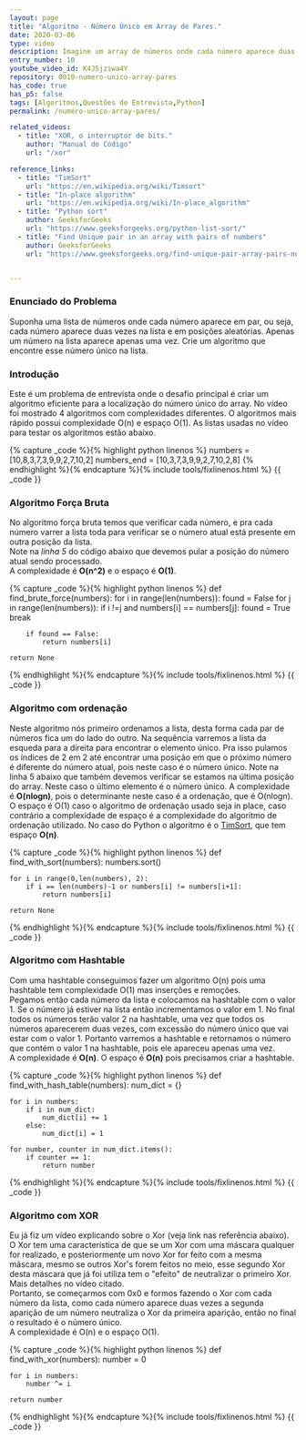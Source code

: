 ```yaml
---
layout: page
title: "Algoritmo - Número Único em Array de Pares."
date: 2020-03-06
type: video
description: Imagine um array de números onde cada número aparece duas vezes e em posições aleatórias. Apenas um número aparece uma única vez. Crie um algoritmo que encontre esse número único.
entry_number: 10
youtube_video_id: K4J5jziwa4Y
repository: 0010-numero-unico-array-pares
has_code: true
has_p5: false
tags: [Algoritmos,Questões de Entrevista,Python]
permalink: /numero-unico-array-pares/

related_videos:
  - title: "XOR, o interruptor de bits."
    author: "Manual do Código"
    url: "/xor"

reference_links:
  - title: "TimSort"
    url: "https://en.wikipedia.org/wiki/Timsort"
  - title: "In-place algorithm"
    url: "https://en.wikipedia.org/wiki/In-place_algorithm"
  - title: "Python sort"
    author: GeeksforGeeks
    url: "https://www.geeksforgeeks.org/python-list-sort/"
  - title: "Find Unique pair in an array with pairs of numbers"
    author: GeeksforGeeks
    url: "https://www.geeksforgeeks.org/find-unique-pair-array-pairs-numbers/"


---
```


### Enunciado do Problema

Suponha uma lista de números onde cada número aparece em par, ou seja, cada número aparece duas vezes na lista e em posições aleatórias. Apenas um número na lista aparece apenas uma vez. Crie um algoritmo que encontre esse número único na lista.

### Introdução

Este é um problema de entrevista onde o desafio principal é criar um algoritmo eficiente para a localização do número único do array.
No vídeo foi mostrado 4 algoritmos com complexidades diferentes. O algoritmos mais rápido possui complexidade O(n) e espaço O(1).
As listas usadas no vídeo para testar os algoritmos estão abaixo.

{% capture _code %}{% highlight python linenos %}
numbers = [10,8,3,7,3,9,9,2,7,10,2]
numbers_end = [10,3,7,3,9,9,2,7,10,2,8]
{% endhighlight %}{% endcapture %}{% include tools/fixlinenos.html %}
{{ _code }}

### Algoritmo Força Bruta

No algoritmo força bruta temos que verificar cada número, e pra cada número varrer a lista toda para verificar se o número atual está presente em outra posição da lista.  
Note na *linha 5* do código abaixo que devemos pular a posição do número atual sendo processado.  
A complexidade é **O(n^2)** e o espaço é **O(1)**.

{% capture _code %}{% highlight python linenos %}
def find_brute_force(numbers):
    for i in range(len(numbers)):
        found = False
        for j in range(len(numbers)):
            if i !=j and numbers[i] == numbers[j]:
                found = True
                break
        
        if found == False:
            return numbers[i]
        
    return None
{% endhighlight %}{% endcapture %}{% include tools/fixlinenos.html %}
{{ _code }}

### Algoritmo com ordenação

Neste algoritmo nós primeiro ordenamos a lista, desta forma cada par de números fica um do lado do outro. Na sequência varremos a lista da esqueda para a direita para encontrar o elemento único. Pra isso pulamos os índices de 2 em 2 até encontrar uma posição em que o próximo número é diferente do número atual, pois neste caso é o número único.  Note na linha 5 abaixo que também devemos verificar se estamos na última posição do array. Neste caso o último elemento é o número único.
A complexidade é **O(nlogn)**, pois o determinante neste caso é a ordenação, que é O(nlogn). O espaço é O(1) caso o algoritmo de ordenação usado seja in place, caso contrário a complexidade de espaço é a complexidade do algoritmo de ordenação utilizado. No caso do Python o algoritmo é o [TimSort](https://en.wikipedia.org/wiki/Timsort), que tem espaço **O(n)**.

{% capture _code %}{% highlight python linenos %}
def find_with_sort(numbers):
    numbers.sort()

    for i in range(0,len(numbers), 2):
        if i == len(numbers)-1 or numbers[i] != numbers[i+1]:
            return numbers[i]

    return None
{% endhighlight %}{% endcapture %}{% include tools/fixlinenos.html %}
{{ _code }}

### Algoritmo com Hashtable

Com uma hashtable conseguimos fazer um algoritmo O(n) pois uma hashtable tem complexidade O(1) mas inserções e remoções.  
Pegamos então cada número da lista e colocamos na hashtable com o valor 1. Se o número já estiver na lista então incrementamos o valor em 1. No final todos os números terão valor 2 na hashtable, uma vez que todos os números aparecerem duas vezes, com excessão do número único que vai estar com o valor 1. Portanto varremos a hashtable e retornamos o número que contém o valor 1 na hashtable, pois ele apareceu apenas uma vez.  
A complexidade é **O(n)**. O espaço é **O(n)** pois precisamos criar a hashtable.

{% capture _code %}{% highlight python linenos %}
def find_with_hash_table(numbers):
    num_dict = {}

    for i in numbers:
        if i in num_dict:
            num_dict[i] += 1
        else:
            num_dict[i] = 1
    
    for number, counter in num_dict.items():
        if counter == 1:
            return number
{% endhighlight %}{% endcapture %}{% include tools/fixlinenos.html %}
{{ _code }}

### Algoritmo com XOR

Eu já fiz um vídeo explicando sobre o Xor (veja link nas referência abaixo). O Xor tem uma caracteristica de que se um Xor com uma máscara qualquer for realizado, e posteriormente um novo Xor for feito com a mesma máscara, mesmo se outros Xor's forem feitos no meio, esse segundo Xor desta máscara que já foi utiliza tem o "efeito" de neutralizar o primeiro Xor. Mais detalhes no vídeo citado.  
Portanto, se começarmos com 0x0 e formos fazendo o Xor com cada número da lista, como cada número aparece duas vezes a segunda aparição de um número neutraliza o Xor da primeira aparição, então no final o resultado é o número único.  
A complexidade é O(n) e o espaço O(1).

{% capture _code %}{% highlight python linenos %}
def find_with_xor(numbers):
    number = 0

    for i in numbers:
        number ^= i
    
    return number
{% endhighlight %}{% endcapture %}{% include tools/fixlinenos.html %}
{{ _code }}

